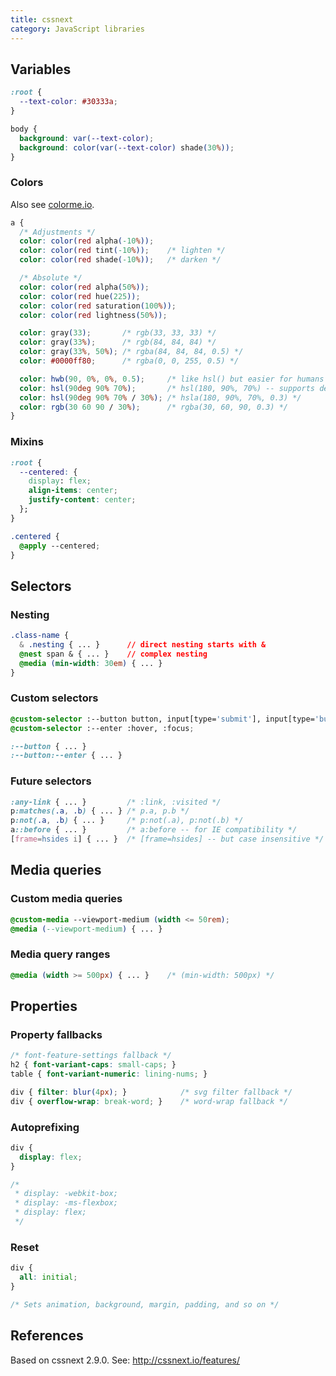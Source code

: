 ```yaml
---
title: cssnext
category: JavaScript libraries
---
```


## Variables

```css
:root {
  --text-color: #30333a;
}

body {
  background: var(--text-color);
  background: color(var(--text-color) shade(30%));
}
```

### Colors

Also see [colorme.io](http://colorme.io/).

```css
a {
  /* Adjustments */
  color: color(red alpha(-10%));
  color: color(red tint(-10%));    /* lighten */
  color: color(red shade(-10%));   /* darken */

  /* Absolute */
  color: color(red alpha(50%));
  color: color(red hue(225));
  color: color(red saturation(100%));
  color: color(red lightness(50%));

  color: gray(33);       /* rgb(33, 33, 33) */
  color: gray(33%);      /* rgb(84, 84, 84) */
  color: gray(33%, 50%); /* rgba(84, 84, 84, 0.5) */
  color: #0000ff80;      /* rgba(0, 0, 255, 0.5) */

  color: hwb(90, 0%, 0%, 0.5);     /* like hsl() but easier for humans */
  color: hsl(90deg 90% 70%);       /* hsl(180, 90%, 70%) -- supports deg */
  color: hsl(90deg 90% 70% / 30%); /* hsla(180, 90%, 70%, 0.3) */
  color: rgb(30 60 90 / 30%);      /* rgba(30, 60, 90, 0.3) */
}
```

### Mixins

```css
:root {
  --centered: {
    display: flex;
    align-items: center;
    justify-content: center;
  };
}

.centered {
  @apply --centered;
}
```

Selectors
---------

### Nesting

```css
.class-name {
  & .nesting { ... }      // direct nesting starts with &
  @nest span & { ... }    // complex nesting
  @media (min-width: 30em) { ... }
}
```

### Custom selectors

```css
@custom-selector :--button button, input[type='submit'], input[type='button'];
@custom-selector :--enter :hover, :focus;

:--button { ... }
:--button:--enter { ... }
```

### Future selectors

```css
:any-link { ... }         /* :link, :visited */
p:matches(.a, .b) { ... } /* p.a, p.b */
p:not(.a, .b) { ... }     /* p:not(.a), p:not(.b) */
a::before { ... }         /* a:before -- for IE compatibility */
[frame=hsides i] { ... }  /* [frame=hsides] -- but case insensitive */
```

Media queries
-------------

### Custom media queries

```css
@custom-media --viewport-medium (width <= 50rem);
@media (--viewport-medium) { ... }
```

### Media query ranges

```css
@media (width >= 500px) { ... }    /* (min-width: 500px) */
```

Properties
----------

### Property fallbacks

```css
/* font-feature-settings fallback */
h2 { font-variant-caps: small-caps; }
table { font-variant-numeric: lining-nums; }

div { filter: blur(4px); }            /* svg filter fallback */
div { overflow-wrap: break-word; }    /* word-wrap fallback */
```

### Autoprefixing

```css
div {
  display: flex;
}

/*
 * display: -webkit-box;
 * display: -ms-flexbox;
 * display: flex;
 */
```

### Reset

```css
div {
  all: initial;
}

/* Sets animation, background, margin, padding, and so on */
```


## References

Based on cssnext 2.9.0. See: <http://cssnext.io/features/>
